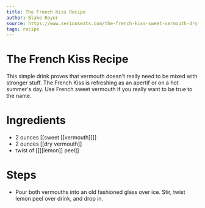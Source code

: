 ```yaml
---
title: The French Kiss Recipe
author: Blake Royer
source: https://www.seriouseats.com/the-french-kiss-sweet-vermouth-dry-vermouth-easy-cocktail
tags: recipe
---
```


# The French Kiss Recipe
This simple drink proves that vermouth doesn't really need to be mixed with stronger stuff. The French Kiss is refreshing as an apertif or on a hot summer's day. Use French sweet vermouth if you really want to be true to the name.
# Ingredients
- 2 ounces [[sweet [[vermouth]]]]
- 2 ounces [[dry vermouth]]
- twist of [[[[lemon]] peel]]
# Steps
- Pour both vermouths into an old fashioned glass over ice. Stir, twist lemon peel over drink, and drop in.